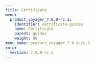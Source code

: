 ```yaml
---
title: Certificate
menu:
  product_voyager_7.0.0-rc.3:
    identifier: certificate-guides
    name: Certificate
    parent: guides
    weight: 80
menu_name: product_voyager_7.0.0-rc.3
info:
  version: 7.0.0-rc.3
---
```


